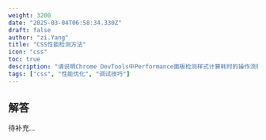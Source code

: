 ```yaml
---
weight: 3200
date: "2025-03-04T06:58:34.330Z"
draft: false
author: "zi.Yang"
title: "CSS性能检测方法"
icon: "css"
toc: true
description: "请说明Chrome DevTools中Performance面板检测样式计算耗时的操作流程，演示如何通过CSS Triggers网站查询属性触发重排/重绘的情况，并列举三个易引发布局抖动的CSS属性及其优化方案。"
tags: ["css", "性能优化", "调试技巧"]
---
```


## 解答

待补充...

